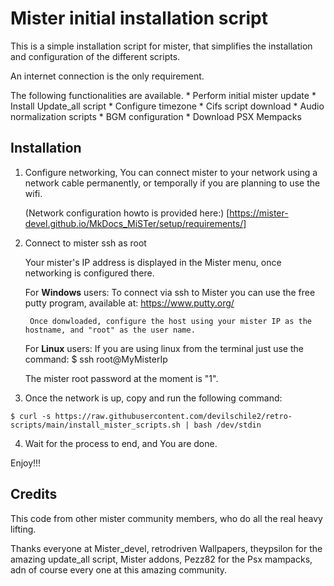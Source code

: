 # Mister initial installation script

This is a simple installation script for mister, that simplifies the installation and configuration of the different scripts.

An internet connection is the only requirement.

The following functionalities are available.
    * Perform initial mister update
    * Install Update_all script
    * Configure timezone
    * Cifs script download
    * Audio normalization scripts
    * BGM configuration
    * Download PSX Mempacks

## Installation

1. Configure networking, 
    You can connect mister to your network using a network cable permanently, or temporally if you are planning to use the wifi.
    
    (Network configuration howto is provided here:) [https://mister-devel.github.io/MkDocs_MiSTer/setup/requirements/]

2. Connect to mister ssh as root 
    
    Your mister's IP address is displayed in the Mister menu, once networking is configured there.

    For **Windows** users:
        To connect via ssh to Mister you can use the free putty program, available at:
         https://www.putty.org/

        Once donwloaded, configure the host using your mister IP as the hostname, and "root" as the user name. 
        
    For **Linux** users: 
    If you are using linux from the terminal just use the command:
        $  ssh root@MyMisterIp
    
    The mister root password at the moment is "1".

3. Once the network is up, copy and run the following command:

```console
$ curl -s https://raw.githubusercontent.com/devilschile2/retro-scripts/main/install_mister_scripts.sh | bash /dev/stdin
```

4. Wait for the process to end, and You are done. 

Enjoy!!!


## Credits
This code from other mister community members, who do all the real heavy lifting.

Thanks everyone at Mister_devel, retrodriven Wallpapers, theypsilon for the amazing update_all script, Mister addons, Pezz82 for the Psx mampacks, adn of course every one at this amazing community.
 


